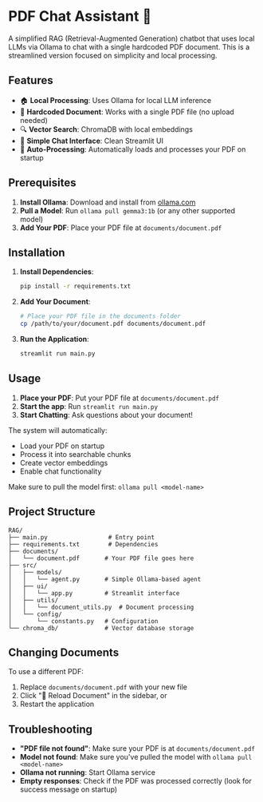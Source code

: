 # PDF Chat Assistant 📄

A simplified RAG (Retrieval-Augmented Generation) chatbot that uses local LLMs via Ollama to chat with a single hardcoded PDF document. This is a streamlined version focused on simplicity and local processing.

## Features

- 🏠 **Local Processing**: Uses Ollama for local LLM inference
- 📄 **Hardcoded Document**: Works with a single PDF file (no upload needed)
- 🔍 **Vector Search**: ChromaDB with local embeddings
- 💬 **Simple Chat Interface**: Clean Streamlit UI
- 🔄 **Auto-Processing**: Automatically loads and processes your PDF on startup

## Prerequisites

1. **Install Ollama**: Download and install from [ollama.com](https://ollama.com)
2. **Pull a Model**: Run `ollama pull gemma3:1b` (or any other supported model)
3. **Add Your PDF**: Place your PDF file at `documents/document.pdf`

## Installation

1. **Install Dependencies**:
   ```bash
   pip install -r requirements.txt
   ```

2. **Add Your Document**:
   ```bash
   # Place your PDF file in the documents folder
   cp /path/to/your/document.pdf documents/document.pdf
   ```

3. **Run the Application**:
   ```bash
   streamlit run main.py
   ```

## Usage

1. **Place your PDF**: Put your PDF file at `documents/document.pdf`
2. **Start the app**: Run `streamlit run main.py`
3. **Start Chatting**: Ask questions about your document!

The system will automatically:
- Load your PDF on startup
- Process it into searchable chunks
- Create vector embeddings
- Enable chat functionality



Make sure to pull the model first: `ollama pull <model-name>`

## Project Structure

```
RAG/
├── main.py                 # Entry point
├── requirements.txt        # Dependencies
├── documents/
│   └── document.pdf       # Your PDF file goes here
├── src/
│   ├── models/
│   │   └── agent.py       # Simple Ollama-based agent
│   ├── ui/
│   │   └── app.py         # Streamlit interface
│   ├── utils/
│   │   └── document_utils.py  # Document processing
│   └── config/
│       └── constants.py   # Configuration
└── chroma_db/             # Vector database storage
```


## Changing Documents

To use a different PDF:
1. Replace `documents/document.pdf` with your new file
2. Click "🔄 Reload Document" in the sidebar, or
3. Restart the application

## Troubleshooting

- **"PDF file not found"**: Make sure your PDF is at `documents/document.pdf`
- **Model not found**: Make sure you've pulled the model with `ollama pull <model-name>`
- **Ollama not running**: Start Ollama service
- **Empty responses**: Check if the PDF was processed correctly (look for success message on startup) 